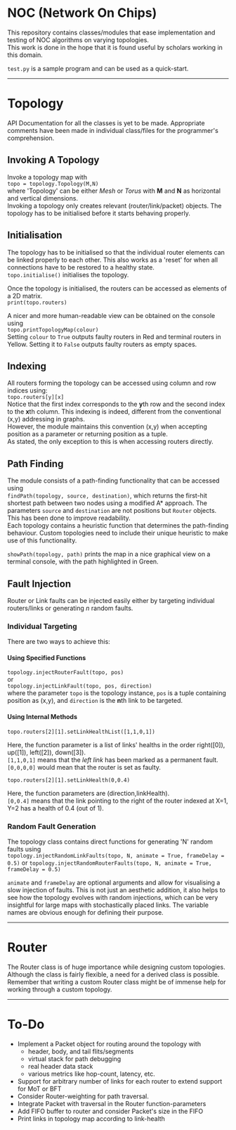 # NOC (Network On Chips)

This repository contains classes/modules that ease implementation and testing of NOC algorithms on varying topologies.<br>
This work is done in the hope that it is found useful by scholars working in this domain. 

`test.py` is a sample program and can be used as a quick-start.

---

# Topology

API Documentation for all the classes is yet to be made. Appropriate comments have been made in individual class/files for the programmer's comprehension.

## Invoking A Topology

Invoke a topology map with<br>
`topo = topology.Topology(M,N)`<br>
where 'Topology' can be either *Mesh* or *Torus* with **M** and **N** as horizontal and vertical dimensions.<br>
Invoking a topology only creates relevant (router/link/packet) objects. The topology has to be initialised before it starts behaving properly.

## Initialisation

The topology has to be initialised so that the individual router elements can be linked properly to each other. This also works as a 'reset' for when all connections have to be restored to a healthy state.<br>
`topo.initialise()` initialises the topology.<br>

Once the topology is initialised, the routers can be accessed as elements of a 2D matrix.<br>
`print(topo.routers)`

A nicer and more human-readable view can be obtained on the console using<br>
`topo.printTopologyMap(colour)`<br>
Setting `colour` to `True` outputs faulty routers in Red and terminal routers in Yellow. Setting it to `False` outputs faulty routers as empty spaces.

## Indexing

All routers forming the topology can be accessed using column and row indices using:<br>
`topo.routers[y][x]`<br>
Notice that the first index corresponds to the **y**th row and the second index to the **x**th column. This indexing is indeed, different from the conventional (x,y) addressing in graphs.<br>
However, the module maintains this convention (x,y) when accepting position as a parameter or returning position as a tuple.<br>
As stated, the only exception to this is when accessing routers directly.

## Path Finding

The module consists of a path-finding functionality that can be accessed using<br>
`findPath(topology, source, destination)`, which returns the first-hit shortest path between two nodes using a modified A* approach.
The parameters `source` and `destination` are not positions but `Router` objects. This has been done to improve readability.<br>
Each topology contains a heuristic function that determines the path-finding behaviour. Custom topologies need to include their unique heuristic to make use of this functionality.

`showPath(topology, path)` prints the map in a nice graphical view on a terminal console, with the path highlighted in Green.

## Fault Injection

Router or Link faults can be injected easily either by targeting individual routers/links or generating *n* random faults.<br>

### Individual Targeting

There are two ways to achieve this:<br>

#### Using Specified Functions

`topology.injectRouterFault(topo, pos)`<br>
or<br>
`topology.injectLinkFault(topo, pos, direction)`<br>
where the parameter `topo` is the topology instance, `pos` is a tuple containing position as (x,y), and `direction` is the **n**th link to be targeted.

#### Using Internal Methods

`topo.routers[2][1].setLinkHealthList([1,1,0,1])`<br>

Here, the function parameter is a list of links' healths in the order right([0]), up([1]), left([2]), down([3]).<br>
`[1,1,0,1]` means that the *left link* has been marked as a permanent fault.<br>
`[0,0,0,0]` would mean that the router is set as faulty.


`topo.routers[2][1].setLinkHealth(0,0.4)`<br>

Here, the function parameters are (direction,linkHealth).<br>
`[0,0.4]` means that the link pointing to the right of the router indexed at X=1, Y=2 has a health of 0.4 (out of 1).

### Random Fault Generation

The topology class contains direct functions for generating 'N' random faults using<br>
`topology.injectRandomLinkFaults(topo, N, animate = True, frameDelay = 0.5)` or
`topology.injectRandomRouterFaults(topo, N, animate = True, frameDelay = 0.5)`

`animate` and `frameDelay` are optional arguments and allow for visualising a slow injection of faults. This is not just an aesthetic addition, it also helps to see how the topology evolves with random injections, which can be very insightful for large maps with stochastically placed links. The variable names are obvious enough for defining their purpose.

---

# Router

The Router class is of huge importance while designing custom topologies.<br>
Although the class is fairly flexible, a need for a derived class is possible. Remember that writing a custom Router class might be of immense help for working through a custom topology.<br>

---

# To-Do

* Implement a Packet object for routing around the topology with
	* header, body, and tail flits/segments
	* virtual stack for path debugging
	* real header data stack
	* various metrics like hop-count, latency, etc.
* Support for arbitrary number of links for each router to extend support for MoT or BFT
* Consider Router-weighting for path traversal.
* Integrate Packet with traversal in the Router function-parameters
* Add FIFO buffer to router and consider Packet's size in the FIFO
* Print links in topology map according to link-health